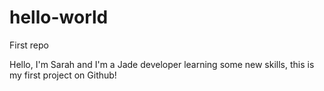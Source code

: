 # hello-world
First repo

Hello, I'm Sarah and I'm a Jade developer learning some new skills, this is my first project on Github!
